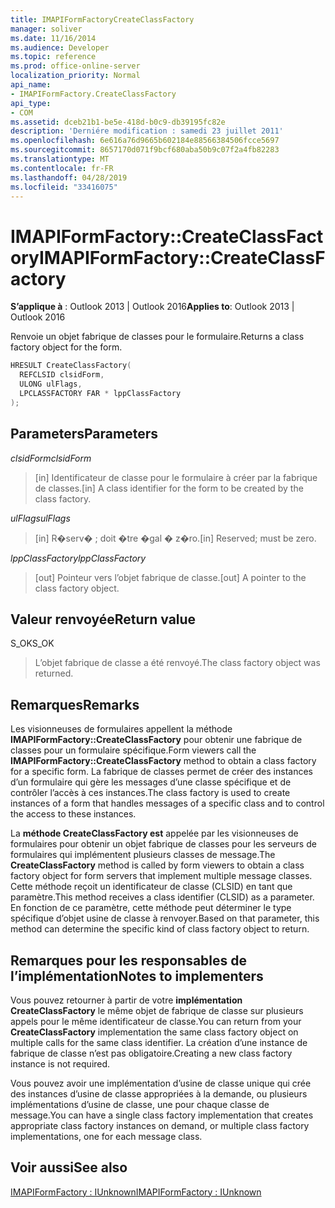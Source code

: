 ```yaml
---
title: IMAPIFormFactoryCreateClassFactory
manager: soliver
ms.date: 11/16/2014
ms.audience: Developer
ms.topic: reference
ms.prod: office-online-server
localization_priority: Normal
api_name:
- IMAPIFormFactory.CreateClassFactory
api_type:
- COM
ms.assetid: dceb21b1-be5e-418d-b0c9-db39195fc82e
description: 'Derniére modification : samedi 23 juillet 2011'
ms.openlocfilehash: 6e616a76d9665b602184e88566384506fcce5697
ms.sourcegitcommit: 8657170d071f9bcf680aba50b9c07f2a4fb82283
ms.translationtype: MT
ms.contentlocale: fr-FR
ms.lasthandoff: 04/28/2019
ms.locfileid: "33416075"
---
```

# <a name="imapiformfactorycreateclassfactory"></a><span data-ttu-id="86f0d-103">IMAPIFormFactory::CreateClassFactory</span><span class="sxs-lookup"><span data-stu-id="86f0d-103">IMAPIFormFactory::CreateClassFactory</span></span>

  
  
<span data-ttu-id="86f0d-104">**S’applique à** : Outlook 2013 | Outlook 2016</span><span class="sxs-lookup"><span data-stu-id="86f0d-104">**Applies to**: Outlook 2013 | Outlook 2016</span></span> 
  
<span data-ttu-id="86f0d-105">Renvoie un objet fabrique de classes pour le formulaire.</span><span class="sxs-lookup"><span data-stu-id="86f0d-105">Returns a class factory object for the form.</span></span>
  
```cpp
HRESULT CreateClassFactory(
  REFCLSID clsidForm,
  ULONG ulFlags,
  LPCLASSFACTORY FAR * lppClassFactory
);
```

## <a name="parameters"></a><span data-ttu-id="86f0d-106">Parameters</span><span class="sxs-lookup"><span data-stu-id="86f0d-106">Parameters</span></span>

 <span data-ttu-id="86f0d-107">_clsidForm_</span><span class="sxs-lookup"><span data-stu-id="86f0d-107">_clsidForm_</span></span>
  
> <span data-ttu-id="86f0d-108">[in] Identificateur de classe pour le formulaire à créer par la fabrique de classes.</span><span class="sxs-lookup"><span data-stu-id="86f0d-108">[in] A class identifier for the form to be created by the class factory.</span></span>
    
 <span data-ttu-id="86f0d-109">_ulFlags_</span><span class="sxs-lookup"><span data-stu-id="86f0d-109">_ulFlags_</span></span>
  
> <span data-ttu-id="86f0d-110">[in] R�serv� ; doit �tre �gal � z�ro.</span><span class="sxs-lookup"><span data-stu-id="86f0d-110">[in] Reserved; must be zero.</span></span>
    
 <span data-ttu-id="86f0d-111">_lppClassFactory_</span><span class="sxs-lookup"><span data-stu-id="86f0d-111">_lppClassFactory_</span></span>
  
> <span data-ttu-id="86f0d-112">[out] Pointeur vers l’objet fabrique de classe.</span><span class="sxs-lookup"><span data-stu-id="86f0d-112">[out] A pointer to the class factory object.</span></span>
    
## <a name="return-value"></a><span data-ttu-id="86f0d-113">Valeur renvoyée</span><span class="sxs-lookup"><span data-stu-id="86f0d-113">Return value</span></span>

<span data-ttu-id="86f0d-114">S_OK</span><span class="sxs-lookup"><span data-stu-id="86f0d-114">S_OK</span></span> 
  
> <span data-ttu-id="86f0d-115">L’objet fabrique de classe a été renvoyé.</span><span class="sxs-lookup"><span data-stu-id="86f0d-115">The class factory object was returned.</span></span>
    
## <a name="remarks"></a><span data-ttu-id="86f0d-116">Remarques</span><span class="sxs-lookup"><span data-stu-id="86f0d-116">Remarks</span></span>

<span data-ttu-id="86f0d-117">Les visionneuses de formulaires appellent la méthode **IMAPIFormFactory::CreateClassFactory** pour obtenir une fabrique de classes pour un formulaire spécifique.</span><span class="sxs-lookup"><span data-stu-id="86f0d-117">Form viewers call the **IMAPIFormFactory::CreateClassFactory** method to obtain a class factory for a specific form.</span></span> <span data-ttu-id="86f0d-118">La fabrique de classes permet de créer des instances d’un formulaire qui gère les messages d’une classe spécifique et de contrôler l’accès à ces instances.</span><span class="sxs-lookup"><span data-stu-id="86f0d-118">The class factory is used to create instances of a form that handles messages of a specific class and to control the access to these instances.</span></span> 
  
<span data-ttu-id="86f0d-119">La **méthode CreateClassFactory est** appelée par les visionneuses de formulaires pour obtenir un objet fabrique de classes pour les serveurs de formulaires qui implémentent plusieurs classes de message.</span><span class="sxs-lookup"><span data-stu-id="86f0d-119">The **CreateClassFactory** method is called by form viewers to obtain a class factory object for form servers that implement multiple message classes.</span></span> <span data-ttu-id="86f0d-120">Cette méthode reçoit un identificateur de classe (CLSID) en tant que paramètre.</span><span class="sxs-lookup"><span data-stu-id="86f0d-120">This method receives a class identifier (CLSID) as a parameter.</span></span> <span data-ttu-id="86f0d-121">En fonction de ce paramètre, cette méthode peut déterminer le type spécifique d’objet usine de classe à renvoyer.</span><span class="sxs-lookup"><span data-stu-id="86f0d-121">Based on that parameter, this method can determine the specific kind of class factory object to return.</span></span> 
  
## <a name="notes-to-implementers"></a><span data-ttu-id="86f0d-122">Remarques pour les responsables de l’implémentation</span><span class="sxs-lookup"><span data-stu-id="86f0d-122">Notes to implementers</span></span>

<span data-ttu-id="86f0d-123">Vous pouvez retourner à partir de votre **implémentation CreateClassFactory** le même objet de fabrique de classe sur plusieurs appels pour le même identificateur de classe.</span><span class="sxs-lookup"><span data-stu-id="86f0d-123">You can return from your **CreateClassFactory** implementation the same class factory object on multiple calls for the same class identifier.</span></span> <span data-ttu-id="86f0d-124">La création d’une instance de fabrique de classe n’est pas obligatoire.</span><span class="sxs-lookup"><span data-stu-id="86f0d-124">Creating a new class factory instance is not required.</span></span> 
  
<span data-ttu-id="86f0d-125">Vous pouvez avoir une implémentation d’usine de classe unique qui crée des instances d’usine de classe appropriées à la demande, ou plusieurs implémentations d’usine de classe, une pour chaque classe de message.</span><span class="sxs-lookup"><span data-stu-id="86f0d-125">You can have a single class factory implementation that creates appropriate class factory instances on demand, or multiple class factory implementations, one for each message class.</span></span>
  
## <a name="see-also"></a><span data-ttu-id="86f0d-126">Voir aussi</span><span class="sxs-lookup"><span data-stu-id="86f0d-126">See also</span></span>



[<span data-ttu-id="86f0d-127">IMAPIFormFactory : IUnknown</span><span class="sxs-lookup"><span data-stu-id="86f0d-127">IMAPIFormFactory : IUnknown</span></span>](imapiformfactoryiunknown.md)

